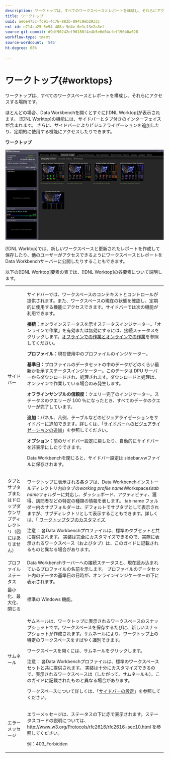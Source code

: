 ```yaml
---
description: ワークトップは、すべてのワークスペースとレポートを構成し、それらにアクセスする場所です。
title: ワークトップ
uuid: ae6e475c-fc91-4c76-883b-894c9eb2933c
exl-id: e714ca25-5e94-408a-9d4e-6e1c13e2a3ef
source-git-commit: d9df90242ef96188f4e4b5e6d04cfef196b0a628
workflow-type: tm+mt
source-wordcount: '546'
ht-degree: 68%

---
```


# ワークトップ{#worktops}

ワークトップは、すべてのワークスペースとレポートを構成し、それらにアクセスする場所です。

ほとんどの場合、Data Workbenchを開くとすぐに[!DNL Worktop]が表示されます。 [!DNL Worktop]の機能には、サイドバーとタブ付きのインターフェイスが含まれます。 さらに、サイドバーによりビジュアライゼーションを追加したり、定期的に使用する機能にアクセスしたりできます。

**ワークトップ**

![](assets/client-wktp.png)

[!DNL Worktop]では、新しいワークスペースと更新されたレポートを作成して保存したり、他のユーザーがアクセスできるようにワークスペースとレポートをData Workbenchサーバーに公開したりすることもできます。

以下の[!DNL Worktop]要素の表では、[!DNL Worktop]の各要素について説明します。

<table id="table_CB1DBB7DE8E2450A8C57601531BBD689"> 
 <tbody> 
  <tr> 
   <td colname="col1"> サイドバー </td> 
   <td colname="col2"> <p>サイドバーでは、ワークスペースのコンテキストとコントロールが提供されます。また、ワークスペースの現在の状態を確認し、定期的に使用する機能にアクセスできます。サイドバーでは次の機能が利用できます。 </p> <p> <b>接続：</b>オンラインステータスを示すステータスインジケーター。「<span class="wintitle">オンラインで作業</span>」を有効または無効にするには、接続ステータスをクリックします。<a href="../../home/c-get-started/c-off-on.md#concept-cef8758ede044b18b3558376c5eb9f54">オフラインでの作業とオンラインでの作業</a>を参照してください。 </p> <p> <b>プロファイル：</b>現在使用中のプロファイルのインジケーター。 </p> <p> <b>基準日：</b>プロファイルのデータセットの中のデータがどのくらい最新かを示すステータスインジケーター。このデータは DPU サーバーからダウンロードされ、処理されます。ダウンロードと処理は、オンラインで作業している場合のみ発生します。 </p> <p> <b>オフラインサンプルの信頼度：</b>クエリー完了のインジケーター。ステータスのクエリーが 100 ％になったとき、すべてのデータのクエリーが完了しています。 </p> <p> <b>追加：</b>パネル、凡例、テーブルなどのビジュアライゼーションをサイドバーに追加できます。詳しくは、「<a href="../../home/c-get-started/c-config-sidebar.md#section-666f70a405db4f8d8eaffa567ffcac06">サイドバーへのビジュアライゼーションの追加</a>」を参照してください。 </p> <p> <b>オプション：</b>前のサイドバー設定に戻したり、自動的にサイドバーを非表示にしたりできます。 </p> <p>Data Workbenchを閉じると、サイドバー設定は<span class="filepath"> sidebar.vw</span>ファイルに保存されます。 </p> </td> 
  </tr> 
  <tr> 
   <td colname="col1"> <p>タブとサブタブまたはドロップダウンサブディレクトリ（図にはありません） </p> </td> 
   <td colname="col2"> <p><span class="wintitle">ワークトップ</span>に表示される各タブは、Data Workbenchインストールディレクトリ内のタブの<i>working profile name</i>\Workspaces\<i>tab name</i>フォルダーに対応し、ダッシュボード、アクティビティ、獲得、訪問者などの特定の種類の情報を表します。 tab name フォルダー内のサブフォルダーは、デフォルトでサブタブとして表示されますが、サブディレクトリとして表示することもできます。詳しくは、「 <a href="../../home/c-get-started/c-intf-anlys-ftrs/c-cstm-wktp-tabs/c-cstm-wktp-tabs.md#concept-0f1e6061b03949199326dc6df71a52bc"> ワークトップタブのカスタマイズ</a>. </p> <p> <p>注意： 各Data Workbenchプロファイルは、標準のタブセットと共に提供されます。 実装は完全にカスタマイズできるので、実際に表示されるワークスペース（およびタブ）は、このガイドに記載されるものと異なる場合があります。 </p> </p> </td> 
  </tr> 
  <tr> 
   <td colname="col1"> プロファイルステータス </td> 
   <td colname="col2"> Data Workbenchサーバーへの接続ステータスと、現在読み込まれているプロファイルの名前を示します。 プロファイルのデータセット内のデータの基準日の日時が、オンラインインジケーターの下に表示されます。 </td> 
  </tr> 
  <tr> 
   <td colname="col1"> 最小化、最大化、閉じる </td> 
   <td colname="col2"> 標準の Windows 機能。 </td> 
  </tr> 
  <tr> 
   <td colname="col1"> サムネール </td> 
   <td colname="col2"> <p>サムネールは、<span class="wintitle">ワークトップ</span>に表示されるワークスペースのスナップショットです。ワークスペースを保存するたびに、新しいスナップショットが作成されます。サムネールにより、<span class="wintitle">ワークトップ</span>上の特定のワークスペースをすばやく識別できます。 </p> <p>ワークスペースを開くには、サムネールをクリックします。 </p> <p> <p>注意： 各Data Workbenchプロファイルは、標準のワークスペースセットと共に提供されます。 実装は十分にカスタマイズできるので、表示されるワークスペースは（したがって、サムネールも）、このガイドに記載されたものと異なる場合があります。 </p> </p> <p>ワークスペースについて詳しくは、「<a href="../../home/c-get-started/c-config-sidebar.md#concept-41db771b302e43018e5a9daa40b397e6">サイドバーの設定</a>」を参照してください。 </p> </td> 
  </tr> 
  <tr> 
   <td colname="col1"> エラーメッセージ </td> 
   <td colname="col2"> <p>エラーメッセージは、ステータスの下に赤で表示されます。ステータスコードの説明については、<a href="http://www.w3.org/Protocols/rfc2616/rfc2616-sec10.html" format="http" scope="external">http://www.w3.org/Protocols/rfc2616/rfc2616-sec10.html</a> を参照してください。 </p> <p>例：403_Forbidden </p> </td> 
  </tr> 
 </tbody> 
</table>
